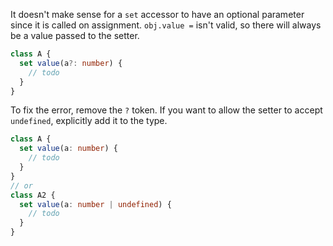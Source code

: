 It doesn't make sense for a `set` accessor to have an optional parameter since it is called on assignment. `obj.value =` isn't valid, so there will always be a value passed to the setter.

```ts
class A {
  set value(a?: number) {
    // todo
  }
}
```

To fix the error, remove the `?` token. If you want to allow the setter to accept `undefined`, explicitly add it to the type.

```ts
class A {
  set value(a: number) {
    // todo
  }
}
// or
class A2 {
  set value(a: number | undefined) {
    // todo
  }
}
```
